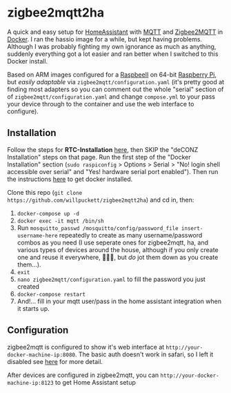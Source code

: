 # zigbee2mqtt2ha

A quick and easy setup for [HomeAssistant](https://www.home-assistant.io) with [MQTT](https://mosquitto.org) and [Zigbee2MQTT](https://www.zigbee2mqtt.io) in [Docker](https://www.docker.com). I ran the hassio image for a while, but kept having problems. Although I was probably fighting my own ignorance as much as anything, suddenly everything got a lot easier and ran better when I switched to this Docker install.

Based on ARM images configured for a [RaspbeeII](https://phoscon.de/en/raspbee) on 64-bit [Raspberry Pi](https://www.raspberrypi.org), but *easily adaptable* via `zigbee2mqtt/configuration.yaml` (it's pretty good at finding most adapters so you can comment out the whole "serial" section of of `zigbee2mqtt/configuration.yaml` and change `compose.yml` to your pass your device through to the container and use the web interface to configure).

## Installation

Follow the steps for **RTC-Installation** [here](https://phoscon.de/en/raspbee2/install), then SKIP the "deCONZ Installation" steps on that page. Run the first step of the "Docker Installation" section (`sudo raspiconfig` > Options > Serial > "No! login shell accessible over serial" and "Yes! hardware serial port enabled"). Then run the instructions [here](https://phoenixnap.com/kb/docker-on-raspberry-pi) to get docker installed.

Clone this repo (`git clone https://github.com/willpuckett/zigbee2mqtt2ha`) and cd in, then:

  1. `docker-compose up -d`
  2. `docker exec -it mqtt /bin/sh`
  3. Run `mosquitto_passwd /mosquitto/config/password_file insert-username-here` repeatedly to create as many username/password combos as you need (I use seperate ones for zigbee2mqtt, ha, and various types of devices around the house, although if you only create one and reuse it everywhere, 🤷🏻‍♂️, but *do* jot them down as you create them...).
  4. `exit`
  5. `nano zigbee2mqtt/configuration.yaml` to fill the password you just created
  6. `docker-compose restart`
  7. And!... fill in your mqtt user/pass in the home assistant integration when it starts up.

## Configuration

zigbee2mqtt is configured to show it's web interface at `http://your-docker-machine-ip:8080`. The basic auth doesn't work in safari, so I left it disabled see [here](https://www.zigbee2mqtt.io/information/frontend.html) for more detail.

After devices are configured in zigbee2mqtt, you can `http://your-docker-machine-ip:8123` to get Home Assistant setup
